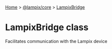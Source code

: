 [Home](./index) &gt; [@lampix/core](./core.md) &gt; [LampixBridge](./core.lampixbridge.md)

# LampixBridge class

Facilitates communication with the Lampix device
